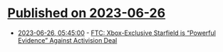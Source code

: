 # [Published on 2023-06-26](index.md)

* [2023-06-26, 05:45:00](https://soylentnews.org/article.pl?sid=23/06/25/1245259&from=rss) - [FTC: Xbox-Exclusive Starfield is “Powerful Evidence” Against Activision Deal](https://soylentnews.org/article.pl?sid=23/06/25/1245259&from=rss)
